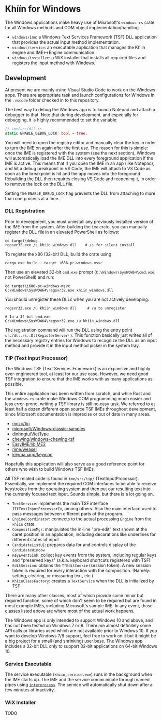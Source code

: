 # Khíín for Windows

The Windows applications make heavy use of Microsoft's `windows-rs` crate for
all Windows methods and COM object implementation/handling.

-   `windows/ime`: a Windows Text Services Framework (TSF) DLL application that
    provides the actual input method implementation.
-   `windows/service`: an executable application that manages the Khiin engine
    and IME↔Engine communication.
-   `windows/installer`: a WiX installer that installs all required files and
    registers the input method with Windows.

## Development

At present we are mainly using Visual Studio Code to work on the Windows apps.
There are appropriate task and launch configurations for Windows in the
`.vscode` folder checked in to this repository.

The best way to debug the Windows app is to launch Notepad and attach a debugger
to that. Note that during development, and especially for debugging, it is
highly recommended to set the variable:

```rust
// ime/src/dll.rs
static ENABLE_DEBUG_LOCK: bool = true;
```

You will need to open the registry editor and manually clear the key in order to
turn the IME on again after the first use. The reason for this is simple: once
the IME is registered with the system (see the next section), Windows will
automatically load the IME DLL into every foreground application if the IME is
active. This means that if you open the IME in an app (like Notepad), and hit a
debug breakpoint in VS Code, the IME will attach to VS Code as soon as the
breakpoint is hit and the app moves into the foreground. Rebuilding the DLL then
requires closing VS Code and reopening it, in order to remove the lock on the
DLL file.

Setting the `ENABLE_DEBUG_LOCK` flag prevents the DLL from attaching to more
than one process at a time.

### DLL Registration

Prior to deveopment, you must uninstall any previously installed version of the
IME from the system. After building the `ime` crate, you can manually
register the DLL file in an elevated PowerShell as follows:

```
cd target\debug
regsvr32.exe /s khiin_windows.dll    # /s for silent install
```

To register the x86 (32-bit) DLL, build the crate using:

```
cargo.exe build --target i686-pc-windows-msvc
```

Then use an elevated 32-bit `cmd.exe` prompt
(`C:\Windows\SysWOW64\cmd.exe`, not PowerShell) and run:

```
cd target\i686-pc-windows-msvc
C:\Windows\SysWOW64\regsvr32.exe khiin_windows.dll
```

You should unregister these DLLs when you are not actively developing:

```
regsvr32.exe /u khiin_windows.dll     # /u to unregister

# In a 32-bit cmd.exe
C:\Windows\SysWOW64\regsvr32.exe /u khiin_windows.dll
```

The registration command will run the DLL using the entry point
`src/dll.rs::DllRegisterServer()`. This function basically just writes all of
the necessary registry entries for Windows to recognize the DLL as an input
method and provide it in the input method picker in the system tray.

### TIP (Text Input Processor)

The Windows TSF (Text Services Framework) is an expansive and highly
over-engineered tool, at least for our use case. However, we need good TSF
integration to ensure that the IME works with as many applications as possible.

This entire application has been written from scratch, and while Rust and the
`windows-rs` crate make Windows COM programming much easier and less
error-prone, writing a TSF library is still no easy task. We referred to at
least half a dozen different open source TSF IMEs throughout development, since
Microsoft documentation is imprecise or out of date in many areas.

-   [mozc/tip](https://chromium.googlesource.com/external/mozc/+/master/src/win32/tip)
-   [microsoft/Windows-classic-samples](https://github.com/microsoft/Windows-classic-samples/tree/main/Samples/Win7Samples/winui/input/tsf/textservice)
-   [dinhngtu/VietType](https://github.com/dinhngtu/VietType)
-   [chewing/windows-chewing-tsf](https://github.com/chewing/windows-chewing-tsf)
-   [EasyIME/libIME2](https://github.com/EasyIME/libIME2)
-   [rime/weasel](https://github.com/rime/weasel/)
-   [keymanapp/keyman](https://github.com/keymanapp/keyman/tree/master/windows/src/engine/kmtip)

Hopefully this application will also serve as a good reference point for others
who wish to build Windows TSF IMEs.

All TSF related code is found in `ime/src/tip/` (TextInputProcessor).
Essentially, we implement the required COM interfaces to be able to receive
keystrokes from the operating system and then put our resulting text into the
currently focused text input. Sounds simple, but there is a lot going on.

-   `TextService`: implements the main TSF interface `ITfTextInputProcessorEx`,
    among others. Also the main interface used to pass messages between different
    parts of the program.
-   `EngineCoordinator`: connects to the actual processing `Engine` from the
    `khiin` crate.
-   `CompositionMgr`: manipulates the in-line "pre-edit" text shown at the caret
    position in an application, including decorations like underlines for
    different states of input
-   `CandidateListUI`: prepares data for and controls display of the
    `CandidateWindow`
-   `KeyEventSink`: collect key events from the system, including regular keys and
    "preserved keys" (a.k.a. keyboard shortcuts registered with TSF)
-   `EditSession`: obtains the `TfEditCookie` (session token). A new session token
    is required for every interaction with the composition. (Namely: setting,
    clearing, or measuring text, etc.)
-   `KhiinClassFactory`: creates a `TextService` when the DLL is initialized by
    TSF

There are many other classes, most of which provide some minor but required
function, some of which don't seem to be required but are found in most example
IMEs, including Microsoft's sample IME. In any event, those classes listed above
are where most of the actual work happens.

The Windows app is only intended to support Windows 10 and above, and has not
been tested on Windows 7 or 8. There are almost definitely some API calls or
libraries used which are not available prior to Windows 10. If you want to
develop Windows 7/8 support, feel free to work on it but it might be a big
project for a small (and shrinking) user base. The Windows app includes a 32-bit
DLL only to support 32-bit applications on 64-bit Windows 10.

### Service Executable

The service executable (`khiin_service.exe`) runs in the background when the IME
starts up. The IME and the service communicate through named pipes using
[`interprocess`](https://docs.rs/interprocess/latest/interprocess/). The service
will automatically shut down after a few minutes of inactivity.

### WiX Installer

TODO
